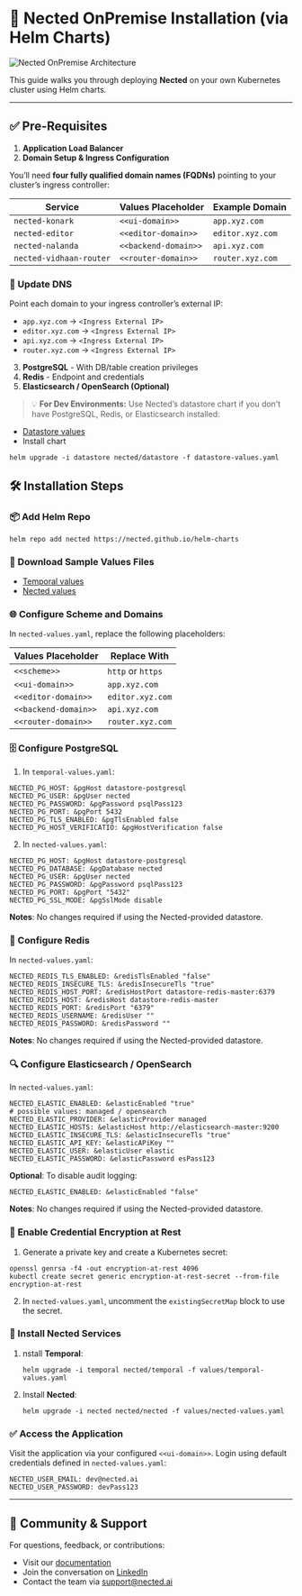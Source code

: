 # 🚀 Nected OnPremise Installation (via Helm Charts)

![Nected OnPremise Architecture](https://assets.nected.ai/nalanda/nected-onpremise-arch.jpg)

This guide walks you through deploying **Nected** on your own Kubernetes cluster using Helm charts.

---

## ✅ Pre-Requisites

1. **Application Load Balancer**
2. **Domain Setup & Ingress Configuration**

You’ll need **four fully qualified domain names (FQDNs)** pointing to your cluster’s ingress controller:

| Service                  | Values Placeholder     | Example Domain     |
|--------------------------|------------------------|--------------------|
| `nected-konark`          | `<<ui-domain>>`        | `app.xyz.com`      |
| `nected-editor`          | `<<editor-domain>>`    | `editor.xyz.com`   |
| `nected-nalanda`         | `<<backend-domain>>`   | `api.xyz.com`      |
| `nected-vidhaan-router`  | `<<router-domain>>`    | `router.xyz.com`   |

### 📌 Update DNS
Point each domain to your ingress controller’s external IP:

- `app.xyz.com` → `<Ingress External IP>`
- `editor.xyz.com` → `<Ingress External IP>`
- `api.xyz.com` → `<Ingress External IP>`
- `router.xyz.com` → `<Ingress External IP>`

3. **PostgreSQL** - With DB/table creation privileges
4. **Redis** - Endpoint and credentials
5. **Elasticsearch / OpenSearch (Optional)**

> 💡 **For Dev Environments:**
Use Nected’s datastore chart if you don’t have PostgreSQL, Redis, or Elasticsearch installed:
- [Datastore values](https://charts.nected.io/values/datastore-values.yaml)
- Install chart
```
helm upgrade -i datastore nected/datastore -f datastore-values.yaml
```

## 🛠️ Installation Steps
### 📦 Add Helm Repo
```
helm repo add nected https://nected.github.io/helm-charts
```

### 📄 Download Sample Values Files
- [Temporal values](https://charts.nected.io/values/temporal-values.yaml)
- [Nected values](https://charts.nected.io/values/nected-values.yaml)

### 🌐 Configure Scheme and Domains
In `nected-values.yaml`, replace the following placeholders:

| Values Placeholder   | Replace With       |
|----------------------|--------------------|
| `<<scheme>>`         | `http` or `https`  |
| `<<ui-domain>>`      | `app.xyz.com`      |
| `<<editor-domain>>`  | `editor.xyz.com`   |
| `<<backend-domain>>` | `api.xyz.com`      |
| `<<router-domain>>`  | `router.xyz.com`   |

### 🗄️ Configure PostgreSQL
1. In `temporal-values.yaml`:
```
NECTED_PG_HOST: &pgHost datastore-postgresql
NECTED_PG_USER: &pgUser nected
NECTED_PG_PASSWORD: &pgPassword psqlPass123
NECTED_PG_PORT: &pgPort 5432
NECTED_PG_TLS_ENABLED: &pgTlsEnabled false
NECTED_PG_HOST_VERIFICATIO: &pgHostVerification false
```
2. In `nected-values.yaml`:
```
NECTED_PG_HOST: &pgHost datastore-postgresql
NECTED_PG_DATABASE: &pgDatabase nected
NECTED_PG_USER: &pgUser nected
NECTED_PG_PASSWORD: &pgPassword psqlPass123
NECTED_PG_PORT: &pgPort "5432"
NECTED_PG_SSL_MODE: &pgSslMode disable
```
**Notes**: No changes required if using the Nected-provided datastore.

### 🧠 Configure Redis
In `nected-values.yaml`:
```
NECTED_REDIS_TLS_ENABLED: &redisTlsEnabled "false"
NECTED_REDIS_INSECURE_TLS: &redisInsecureTls "true"
NECTED_REDIS_HOST_PORT: &redisHostPort datastore-redis-master:6379
NECTED_REDIS_HOST: &redisHost datastore-redis-master
NECTED_REDIS_PORT: &redisPort "6379"
NECTED_REDIS_USERNAME: &redisUser ""
NECTED_REDIS_PASSWORD: &redisPassword ""
```
**Notes**: No changes required if using the Nected-provided datastore.

### 🔍 Configure Elasticsearch / OpenSearch
In `nected-values.yaml`:
```
NECTED_ELASTIC_ENABLED: &elasticEnabled "true"
# possible values: managed / opensearch
NECTED_ELASTIC_PROVIDER: &elasticProvider managed
NECTED_ELASTIC_HOSTS: &elasticHost http://elasticsearch-master:9200
NECTED_ELASTIC_INSECURE_TLS: &elasticInsecureTls "true"
NECTED_ELASTIC_API_KEY: &elasticAPiKey ""
NECTED_ELASTIC_USER: &elasticUser elastic
NECTED_ELASTIC_PASSWORD: &elasticPassword esPass123
```

**Optional**: To disable audit logging:
```
NECTED_ELASTIC_ENABLED: &elasticEnabled "false"
```
**Notes**: No changes required if using the Nected-provided datastore.

### 🔐 Enable Credential Encryption at Rest
1. Generate a private key and create a Kubernetes secret:
 ```
openssl genrsa -f4 -out encryption-at-rest 4096
kubectl create secret generic encryption-at-rest-secret --from-file encryption-at-rest
```
2. In `nected-values.yaml`, uncomment the `existingSecretMap` block to use the secret.

### 🚀 Install Nected Services
1. nstall **Temporal**:
    ```
    helm upgrade -i temporal nected/temporal -f values/temporal-values.yaml
    ```
2. Install **Nected**:
    ```
    helm upgrade -i nected nected/nected -f values/nected-values.yaml
    ```

### ✅ Access the Application
Visit the application via your configured `<<ui-domain>>`.
Login using default credentials defined in `nected-values.yaml`:
```
NECTED_USER_EMAIL: dev@nected.ai
NECTED_USER_PASSWORD: devPass123
```

---
## 🤝 Community & Support
For questions, feedback, or contributions:
- Visit our [documentation](https://docs.nected.ai/)
- Join the conversation on [LinkedIn](https://www.linkedin.com/company/nected-ai/)
- Contact the team via support@nected.ai